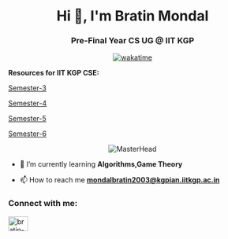 
<h1 align="center">Hi 👋, I'm Bratin Mondal</h1>
<h3 align="center">Pre-Final Year CS UG @ IIT KGP</h3>



<div align="center">

[![wakatime](https://wakatime.com/badge/user/e929b1ab-56eb-4235-bfe7-1a7a27ee52c3.svg)](https://wakatime.com/@e929b1ab-56eb-4235-bfe7-1a7a27ee52c3)

</div>

**Resources for IIT KGP CSE:**

[Semester-3](https://github.com/bratin03/3RD-SEMESTER-CSE)

[Semester-4](https://github.com/bratin03/4TH-SEMESTER-CSE)

[Semester-5](https://github.com/bratin03/5TH-SEMESTER-CSE)

[Semester-6](https://github.com/bratin03/6TH-SEMESTER-CSE)



<div align="center">

![MasterHead](https://mir-s3-cdn-cf.behance.net/project_modules/disp/99006f115423693.604e740477fb9.jpg)

</div>




- 🌱 I’m currently learning **Algorithms,Game Theory**

- 📫 How to reach me **mondalbratin2003@kgpian.iitkgp.ac.in**

<h3 align="left">Connect with me:</h3>
<p align="left">
<a href="https://linkedin.com/in/bratin-mondal-689b03m" target="blank"><img align="center" src="https://raw.githubusercontent.com/rahuldkjain/github-profile-readme-generator/master/src/images/icons/Social/linked-in-alt.svg" alt="bratin-mondal-689b03m" height="30" width="40" /></a>
</p>
